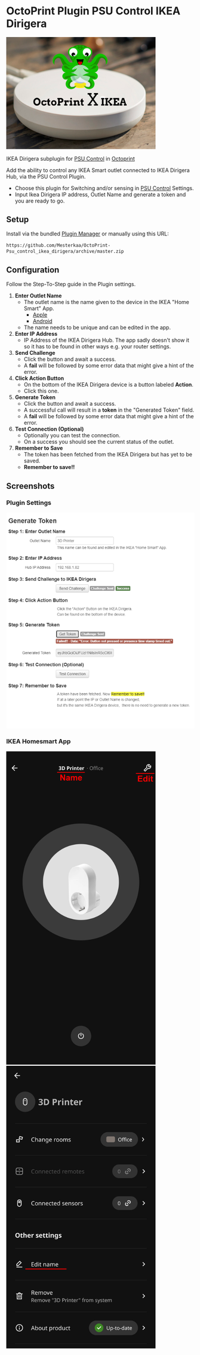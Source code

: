 # OctoPrint Plugin PSU Control IKEA Dirigera

<img src="./assets/img/OctoPrintXIKEA.png" width="400">

IKEA Dirigera subplugin for [PSU Control](https://github.com/kantlivelong/OctoPrint-PSUControl) in [Octoprint](https://octoprint.org/)

Add the ability to control any IKEA Smart outlet connected to IKEA Dirigera Hub, via the PSU Control Plugin.

- Choose this plugin for Switching and/or sensing in [PSU Control](https://github.com/kantlivelong/OctoPrint-PSUControl) Settings.
- Input Ikea Dirigera IP address, Outlet Name and generate a token and you are ready to go.

## Setup

Install via the bundled [Plugin Manager](https://docs.octoprint.org/en/master/bundledplugins/pluginmanager.html)
or manually using this URL:

    https://github.com/Mesterkaa/OctoPrint-Psu_control_ikea_dirigera/archive/master.zip

## Configuration

Follow the Step-To-Step guide in the Plugin settings.
1. **Enter Outlet Name**
    - The outlet name is the name given to the device in the IKEA "Home Smart" App.
        - [Apple](https://apps.apple.com/us/app/ikea-home-smart/id1633226273)
        - [Android](https://play.google.com/store/apps/details?id=com.ikea.inter.homesmart.system2)
    - The name needs to be unique and can be edited in the app.
2. **Enter IP Address**
    - IP Address of the IKEA Dirigera Hub. The app sadly doesn't show it so it has to be found in other ways e.g. your router settings.
3. **Send Challenge**
    - Click the button and await a success.
    - A **fail** will be followed by some error data that might give a hint of the error.
4. **Click Action Button**
    - On the bottom of the IKEA Dirigera device is a button labeled **Action**.
    - Click this one.
5. **Generate Token**
    - Click the button and await a success.
    - A successful call will result in a **token** in the "Generated Token" field.
    - A **fail** will be followed by some error data that might give a hint of the error.
6. **Test Connection (Optional)**
    - Optionally you can test the connection.
    - On a success you should see the current status of the outlet.
7. **Remember to Save**
    - The token has been fetched from the IKEA Dirigera but has yet to be saved.
    - **Remember to save!!**

## Screenshots
### Plugin Settings
<img src="./assets/img/Plugin.png" width="600">

### IKEA Homesmart App
<img src="./assets/img/IKEAHomeSmart1.png" width="400">

<img src="./assets/img/IKEAHomeSmart2.png" width="400">
